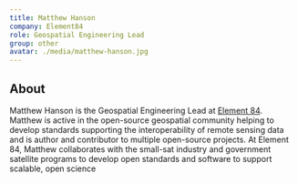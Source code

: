 ```yaml
---
title: Matthew Hanson
company: Element84
role: Geospatial Engineering Lead
group: other
avatar: ./media/matthew-hanson.jpg
---
```

## About

Matthew Hanson is the Geospatial Engineering Lead at [Element 84](https://www.element84.com/). Matthew is active in the open-source geospatial community helping to develop standards supporting the interoperability of remote sensing data and is author and contributor to multiple open-source projects. At Element 84, Matthew collaborates with the small-sat industry and government satellite programs to develop open standards and software to support scalable, open science